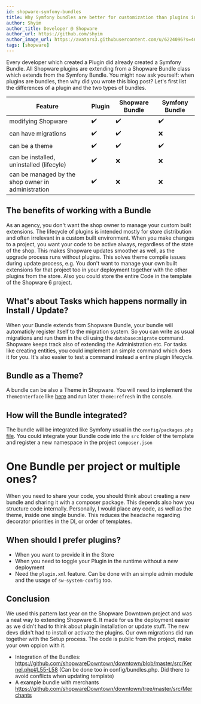```yaml
---
id: shopware-symfony-bundles
title: Why Symfony bundles are better for customization than plugins in Shopware projects
author: Shyim
author_title: Developer @ Shopware
author_url: https://github.com/shyim
author_image_url: https://avatars3.githubusercontent.com/u/6224096?s=460&u=18be3a2d46f07dd42fc2b6dee9b4b9b68bca28d2&v=4
tags: [shopware]
---
```


Every developer which created a Plugin did already created a Symfony Bundle. All Shopware plugins are extending from a Shopware Bundle class which extends from the Symfony Bundle.
You might now ask yourself: when plugins are bundles, then why did you wrote this blog post? Let's first list the differences of a plugin and the two types of bundles.

| Feature                                            	| Plugin 	| Shopware Bundle 	| Symfony Bundle 	|
|----------------------------------------------------	|--------	|-----------------	|----------------	|
| modifying Shopware                                 	| ✔️      	| ✔️               	| ✔️              	|
| can have migrations                                	| ✔️      	| ✔️               	| ❌              	|
| can be a theme                                     	| ✔️      	| ✔️               	| ✔️              	|
| can be installed, uninstalled (lifecyle)           	| ✔️      	| ❌               	| ❌              	|
| can be managed by the shop owner in administration 	| ✔️      	| ❌               	| ❌              	|

## The benefits of working with a Bundle

As an agency, you don't want the shop owner to manage your custom built extensions. The lifecycle of plugins is intended mostly for store distribution and often irrelevant in a custom built environment.
When you make changes to a project, you want your code to be active always, regardless of the state of the shop. This makes Shopware updates smoother as well, as the upgrade process runs without plugins.
This solves theme compile issues during update process, e.g.
You don't want to manage your own built extensions for that project too in your deployment together with the other plugins from the store. 
Also you could store the entire Code in the template of the Shopware 6 project.

## What's about Tasks which happens normally in Install / Update?

When your Bundle extends from Shopware Bundle, your bundle will automaticly register itself to the migration system. So you can write as usual migrations and run them in the cli using the `database:migrate` command.
Shopware keeps track also of extending the Administration etc. For tasks like creating entities, you could implement an simple command which does it for you. 
It's also easier to test a command instead a entire plugin lifecycle. 

## Bundle as a Theme?

A bundle can be also a Theme in Shopware. You will need to implement the `ThemeInterface` like [here](https://github.com/shopware/platform/blob/trunk/src/Storefront/Storefront.php#L23) and run later `theme:refresh` in the console.

## How will the Bundle integrated?

The bundle will be integrated like Symfony usual in the `config/packages.php` [file](https://github.com/shopware/production/blob/6.4/config/bundles.php#L19).
You could integrate your Bundle code into the `src` folder of the template and register a new namespace in the project `composer.json`

# One Bundle per project or multiple ones?

When you need to share your code, you should think about creating a new bundle and sharing it with a composer package. This depends also how you structure code internally.
Personally, I would place any code, as well as the theme, inside one single bundle. This reduces the headache regarding decorator priorities in the DI, or order of templates.

## When should I prefer plugins?

- When you want to provide it in the Store
- When you need to toggle your Plugin in the runtime without a new deployment
- Need the `plugin.xml` feature. Can be done with an simple admin module and the usage of `sw-system-config` too.

## Conclusion

We used this pattern last year on the Shopware Downtown project and was a neat way to extending Shopware 6. It made for us the deployment easier as we didn't had to think about plugin installation or update stuff. 
The new devs didn't had to install or activate the plugins. Our own migrations did run together with the Setup process. 
The code is public from the project, make your own oppion with it.

- Integration of the Bundles: https://github.com/shopwareDowntown/downtown/blob/master/src/Kernel.php#L55-L58 (Can be done too in config/bundles.php. Did there to avoid conflicts when updating template)
- A example bundle with merchants https://github.com/shopwareDowntown/downtown/tree/master/src/Merchants
